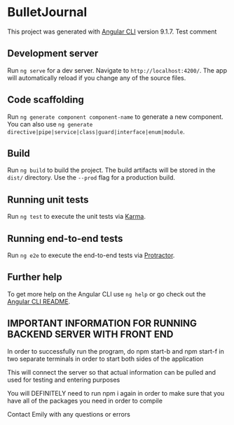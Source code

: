 # BulletJournal

This project was generated with [Angular CLI](https://github.com/angular/angular-cli) version 9.1.7.
Test comment
## Development server

Run `ng serve` for a dev server. Navigate to `http://localhost:4200/`. The app will automatically reload if you change any of the source files.

## Code scaffolding

Run `ng generate component component-name` to generate a new component. You can also use `ng generate directive|pipe|service|class|guard|interface|enum|module`.

## Build

Run `ng build` to build the project. The build artifacts will be stored in the `dist/` directory. Use the `--prod` flag for a production build.

## Running unit tests

Run `ng test` to execute the unit tests via [Karma](https://karma-runner.github.io).

## Running end-to-end tests

Run `ng e2e` to execute the end-to-end tests via [Protractor](http://www.protractortest.org/).

## Further help

To get more help on the Angular CLI use `ng help` or go check out the [Angular CLI README](https://github.com/angular/angular-cli/blob/master/README.md).

## IMPORTANT INFORMATION FOR RUNNING BACKEND SERVER WITH FRONT END

In order to successfully run the program, do npm start-b and npm start-f in two separate terminals in order to start both sides of the application

This will connect the server so that actual information can be pulled and used for testing and entering purposes

You will DEFINITELY need to run npm i again in order to make sure that you have all of the packages you need in order to compile

Contact Emily with any questions or errors 

